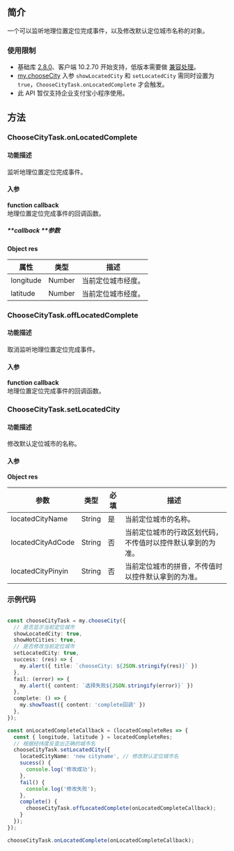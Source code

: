 
## 简介
一个可以监听地理位置定位完成事件，以及修改默认定位城市名称的对象。

### 使用限制

- 基础库 [2.8.0](https://opendocs.alipay.com/mini/framework/lib-upgrade-v2)、客户端 10.2.70 开始支持，低版本需要做 [兼容处理](https://opendocs.alipay.com/mini/framework/compatibility)。
- [my.chooseCity](https://opendocs.alipay.com/mini/api/ui-city) 入参 `showLocatedCity` 和 `setLocatedCity` 需同时设置为 `true`，`ChooseCityTask.onLocatedComplete` 才会触发。
- 此 API 暂仅支持企业支付宝小程序使用。

## 方法

### ChooseCityTask.onLocatedComplete

#### 功能描述
监听地理位置定位完成事件。

#### 入参
**function callback**<br />地理位置定位完成事件的回调函数。

##### **callback **参数
**Object res**

| **属性** | **类型** | **描述** |
| --- | --- | --- |
| longitude | Number | 当前定位城市经度。 |
| latitude | Number | 当前定位城市经度。 |


### ChooseCityTask.offLocatedComplete

#### 功能描述
取消监听地理位置定位完成事件。

#### 入参
**function callback**<br />地理位置定位完成事件的回调函数。

### ChooseCityTask.setLocatedCity

#### 功能描述
修改默认定位城市的名称。

#### 入参
**Object res**

| **参数** | **类型** | **必填** | **描述** |
| --- | --- | --- | --- |
| locatedCityName | String | 是 | 当前定位城市的名称。 |
| locatedCityAdCode | String | 否 | 当前定位城市的行政区划代码，不传值时以控件默认拿到的为准。 |
| locatedCityPinyin | String | 否 | 当前定位城市的拼音，不传值时以控件默认拿到的为准。 |


### 示例代码
```typescript

const chooseCityTask = my.chooseCity({
  // 是否显示当前定位城市
  showLocatedCity: true,
  showHotCities: true,
  // 是否修改当前定位城市
  setLocatedCity: true,
  success: (res) => {
    my.alert({ title: `chooseCity: ${JSON.stringify(res)}` })
  },
  fail: (error) => {
    my.alert({ content: `选择失败${JSON.stringify(error)}` })
  },
  complete: () => {
    my.showToast({ content: 'complete回调' })
  },
});

const onLocatedCompleteCallback = (locatedCompleteRes => {
  const { longitude, latitude } = locatedCompleteRes;
  // 根据经纬度反查出正确的城市名
  chooseCityTask.setLocatedCity({
    locatedCityName: 'new cityname', // 修改默认定位城市名
    sucess() {
      console.log('修改成功');
    },
    fail() {
      console.log('修改失败');
    },
    complete() {
      chooseCityTask.offLocatedComplete(onLocatedCompleteCallback);
    }
  });
});

chooseCityTask.onLocatedComplete(onLocatedCompleteCallback);
```
